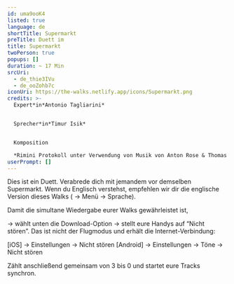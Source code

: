 ```yaml
---
id: uma9ooK4
listed: true
language: de
shortTitle: Supermarkt
preTitle: Duett im
title: Supermarkt
twoPerson: true
popups: []
duration: ~ 17 Min
srcUri:
  - de_thie3IVu
  - de_ooZohb7c
iconUri: https://the-walks.netlify.app/icons/Supermarkt.png
credits: >-
  Expert*in*Antonio Tagliarini*


  Sprecher*in*Timur Isik*


  Komposition

  *Rimini Protokoll unter Verwendung von Musik von Anton Rose & Thomas Mielmann sowie aus dem Film “Four rebounds to death” von Laurids Koehne & Tibor Koehne, komponiert von Linus Rogsch, produziert von Laurids Koehne & Tibor Koehne*
userPrompt: []
---
```

Dies ist ein Duett. Verabrede dich mit jemandem vor demselben Supermarkt. Wenn du Englisch verstehst, empfehlen wir dir die englische Version dieses Walks ( → Menü → Sprache).


Damit die simultane Wiedergabe eurer Walks gewährleistet ist,

→ wählt unten die Download-Option 
→ stellt eure Handys auf “Nicht stören”. Das ist nicht der Flugmodus und erhält die Internet-Verbindung:


[iOS] → Einstellungen → Nicht stören
[Android] → Einstellungen → Töne → Nicht stören


Zählt anschließend gemeinsam von 3 bis 0 und startet eure Tracks synchron.